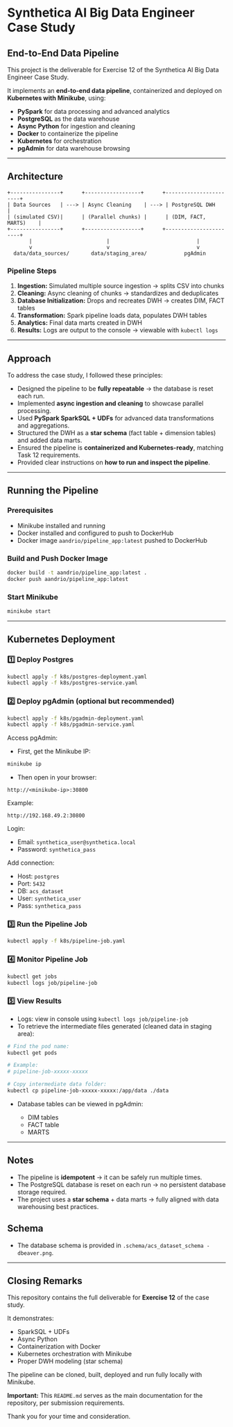 # Synthetica AI Big Data Engineer Case Study

## End-to-End Data Pipeline

This project is the deliverable for Exercise 12 of the Synthetica AI Big Data Engineer Case Study.

It implements an **end-to-end data pipeline**, containerized and deployed on **Kubernetes with Minikube**, using:

* **PySpark** for data processing and advanced analytics
* **PostgreSQL** as the data warehouse
* **Async Python** for ingestion and cleaning
* **Docker** to containerize the pipeline
* **Kubernetes** for orchestration
* **pgAdmin** for data warehouse browsing

---

## Architecture

```
+----------------+      +------------------+      +-----------------------+
| Data Sources   | ---> | Async Cleaning    | ---> | PostgreSQL DWH        |
| (simulated CSV)|      | (Parallel chunks) |      | (DIM, FACT, MARTS)    |
+----------------+      +------------------+      +-----------------------+
       |                        |                            |
       v                        v                            v
  data/data_sources/       data/staging_area/            pgAdmin
```

### Pipeline Steps

1. **Ingestion:** Simulated multiple source ingestion → splits CSV into chunks
2. **Cleaning:** Async cleaning of chunks → standardizes and deduplicates
3. **Database Initialization:** Drops and recreates DWH → creates DIM, FACT tables
4. **Transformation:** Spark pipeline loads data, populates DWH tables
5. **Analytics:** Final data marts created in DWH
6. **Results:** Logs are output to the console → viewable with `kubectl logs`

---

## Approach

To address the case study, I followed these principles:

* Designed the pipeline to be **fully repeatable** → the database is reset each run.
* Implemented **async ingestion and cleaning** to showcase parallel processing.
* Used **PySpark SparkSQL + UDFs** for advanced data transformations and aggregations.
* Structured the DWH as a **star schema** (fact table + dimension tables) and added data marts.
* Ensured the pipeline is **containerized and Kubernetes-ready**, matching Task 12 requirements.
* Provided clear instructions on **how to run and inspect the pipeline**.

---

## Running the Pipeline

### Prerequisites

* Minikube installed and running
* Docker installed and configured to push to DockerHub
* Docker image `aandrio/pipeline_app:latest` pushed to DockerHub

### Build and Push Docker Image

```bash
docker build -t aandrio/pipeline_app:latest .
docker push aandrio/pipeline_app:latest
```

### Start Minikube

```bash
minikube start
```

---

## Kubernetes Deployment

### 1️⃣ Deploy Postgres

```bash
kubectl apply -f k8s/postgres-deployment.yaml
kubectl apply -f k8s/postgres-service.yaml
```

### 2️⃣ Deploy pgAdmin (optional but recommended)

```bash
kubectl apply -f k8s/pgadmin-deployment.yaml
kubectl apply -f k8s/pgadmin-service.yaml
```

Access pgAdmin:

* First, get the Minikube IP:

```bash
minikube ip
```

* Then open in your browser:

```text
http://<minikube-ip>:30800
```

Example:

```text
http://192.168.49.2:30800
```

Login:

* Email: `synthetica_user@synthetica.local`
* Password: `synthetica_pass`

Add connection:

* Host: `postgres`
* Port: `5432`
* DB: `acs_dataset`
* User: `synthetica_user`
* Pass: `synthetica_pass`

### 3️⃣ Run the Pipeline Job

```bash
kubectl apply -f k8s/pipeline-job.yaml
```

### 4️⃣ Monitor Pipeline Job

```bash
kubectl get jobs
kubectl logs job/pipeline-job
```

### 5️⃣ View Results

* Logs: view in console using `kubectl logs job/pipeline-job`
* To retrieve the intermediate files generated (cleaned data in staging area):

```bash
# Find the pod name:
kubectl get pods

# Example:
# pipeline-job-xxxxx-xxxxx

# Copy intermediate data folder:
kubectl cp pipeline-job-xxxxx-xxxxx:/app/data ./data
```

* Database tables can be viewed in pgAdmin:

  * DIM tables
  * FACT table
  * MARTS

---

## Notes

* The pipeline is **idempotent** → it can be safely run multiple times.
* The PostgreSQL database is reset on each run → no persistent database storage required.
* The project uses a **star schema** + data marts → fully aligned with data warehousing best practices.

## Schema

* The database schema is provided in `.schema/acs_dataset_schema - dbeaver.png`.

---

## Closing Remarks

This repository contains the full deliverable for **Exercise 12** of the case study.

It demonstrates:

* SparkSQL + UDFs
* Async Python
* Containerization with Docker
* Kubernetes orchestration with Minikube
* Proper DWH modeling (star schema)

The pipeline can be cloned, built, deployed and run fully locally with Minikube.

**Important:** This `README.md` serves as the main documentation for the repository, per submission requirements.

Thank you for your time and consideration.
